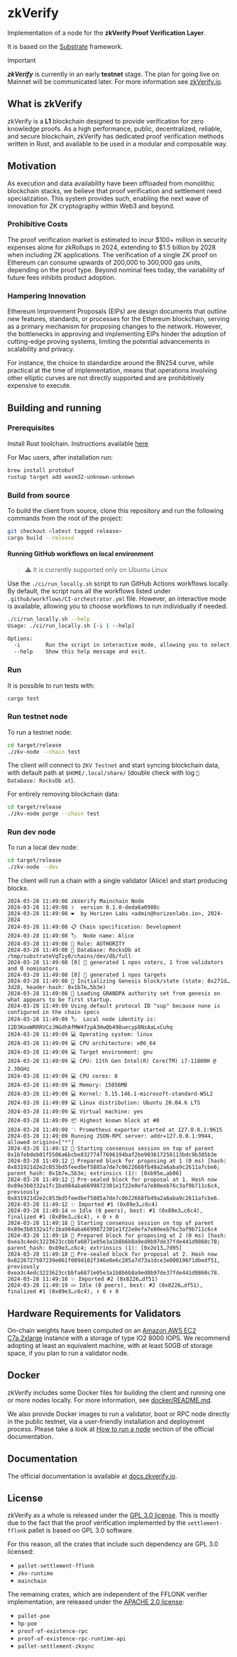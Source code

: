 # zkVerify

Implementation of a node for the **zkVerify Proof Verification Layer**.

It is based on the [Substrate](https://substrate.io/) framework.

> [!IMPORTANT]
> ***zkVerify*** is currently in an early **testnet** stage.
> The plan for going live on Mainnet will be communicated later.
> For more information see [zkVerify.io](https://zkverify.io/).

## What is zkVerify
zkVerify is a **L1** blockchain designed to provide verification for zero knowledge proofs.
As a high performance, public, decentralized, reliable, and secure blockchain, zkVerify has dedicated proof verification methods written in Rust, and available to be used in a modular and composable way.

## Motivation
As execution and data availability have been offloaded from monolithic blockchain stacks, we believe that proof verification and settlement need specialization. This system provides such, enabling the next wave of innovation for ZK cryptography within Web3 and beyond.

### Prohibitive Costs
The proof verification market is estimated to incur $100+ million in security expenses alone for zkRollups in 2024, extending to $1.5 billion by 2028 when including ZK applications.
The verification of a single ZK proof on Ethereum can consume upwards of 200,000 to 300,000 gas units, depending on the proof type. Beyond nominal fees today, the variability of future fees inhibits product adoption.

### Hampering Innovation
Ethereum Improvement Proposals (EIPs) are design documents that outline new features, standards, or processes for the Ethereum blockchain, serving as a primary mechanism for proposing changes to the network.
However, the bottlenecks in approving and implementing EIPs hinder the adoption of cutting-edge proving systems, limiting the potential advancements in scalability and privacy. 

For instance, the choice to standardize around the BN254 curve, while practical at the time of implementation, means that operations involving other elliptic curves are not directly supported and are prohibitively expensive to execute.

## Building and running

### Prerequisites

Install Rust toolchain. Instructions available [here](https://www.rust-lang.org/tools/install)

For Mac users, after installation run:

```bash
brew install protobuf
rustup target add wasm32-unknown-unknown
```

### Build from source

To build the client from source, clone this repository and run the following commands from the root of the project:

```bash
git checkout <latest tagged release>
cargo build --release
```

#### Running GitHub workflows on local environment
> ⚠️ It is currently supported only on Ubuntu Linux

Use the `./ci/run_locally.sh` script to run GitHub Actions workflows locally.
By default, the script runs all the workflows listed under `.github/workflows/CI-orchestrator.yml` file.
However, an interactive mode is available, allowing you to choose workflows to run individually if needed.

```bash
./ci/run_locally.sh --help
Usage: ./ci/run_locally.sh [-i | --help]

Options:
  -i        Run the script in interactive mode, allowing you to select workflows.
  --help    Show this help message and exit.
```

### Run

It is possible to run tests with:

```bash
cargo test
```

### Run testnet node

To run a testnet node:

```bash
cd target/release
./zkv-node --chain test
```

The client will connect to `ZKV Testnet` and start syncing blockchain data, with default path at `$HOME/.local/share/` (double check with log `💾 Database: RocksDb at`).

For entirely removing blockchain data:

```bash
cd target/release
./zkv-node purge --chain test
```

### Run dev node

To run a local dev node:

```bash
cd target/release
./zkv-node --dev
```

The client will run a chain with a single validator (Alice) and start producing blocks.

```
2024-03-28 11:49:08 zkVerify Mainchain Node
2024-03-28 11:49:08 ✌️  version 0.1.0-deda6a0980c
2024-03-28 11:49:08 ❤️  by Horizen Labs <admin@horizenlabs.io>, 2024-2024
2024-03-28 11:49:08 📋 Chain specification: Development
2024-03-28 11:49:08 🏷  Node name: Alice
2024-03-28 11:49:08 👤 Role: AUTHORITY
2024-03-28 11:49:08 💾 Database: RocksDb at /tmp/substrateVqTiy0/chains/dev/db/full
2024-03-28 11:49:08 [0] 💸 generated 1 npos voters, 1 from validators and 0 nominators
2024-03-28 11:49:08 [0] 💸 generated 1 npos targets
2024-03-28 11:49:08 🔨 Initializing Genesis block/state (state: 0x271d…3d28, header-hash: 0x1b7e…5b3e)
2024-03-28 11:49:08 👴 Loading GRANDPA authority set from genesis on what appears to be first startup.
2024-03-28 11:49:09 Using default protocol ID "sup" because none is configured in the chain specs
2024-03-28 11:49:09 🏷  Local node identity is: 12D3KooWRRRVCzJNGdhAfMW4fzpA3HwQb498uecyp8NsAaLxCuhq
2024-03-28 11:49:09 💻 Operating system: linux
2024-03-28 11:49:09 💻 CPU architecture: x86_64
2024-03-28 11:49:09 💻 Target environment: gnu
2024-03-28 11:49:09 💻 CPU: 11th Gen Intel(R) Core(TM) i7-11800H @ 2.30GHz
2024-03-28 11:49:09 💻 CPU cores: 8
2024-03-28 11:49:09 💻 Memory: 15856MB
2024-03-28 11:49:09 💻 Kernel: 5.15.146.1-microsoft-standard-WSL2
2024-03-28 11:49:09 💻 Linux distribution: Ubuntu 20.04.6 LTS
2024-03-28 11:49:09 💻 Virtual machine: yes
2024-03-28 11:49:09 📦 Highest known block at #0
2024-03-28 11:49:09 〽️ Prometheus exporter started at 127.0.0.1:9615
2024-03-28 11:49:09 Running JSON-RPC server: addr=127.0.0.1:9944, allowed origins=["*"]
2024-03-28 11:49:12 🙌 Starting consensus session on top of parent 0x1b7ebdeb01f5506a6bcbe83277477696194baf2be903617258113bdc9b385b3e
2024-03-28 11:49:12 🎁 Prepared block for proposing at 1 (0 ms) [hash: 0x831921d2e2c853bd5feedbef5885a7de7c0622668fb49a2a6aba9c2611afcbe6; parent_hash: 0x1b7e…5b3e; extrinsics (1): [0xb95e…ab06]
2024-03-28 11:49:12 🔖 Pre-sealed block for proposal at 1. Hash now 0x89e3b0332a1fc1ba984aba6699872301e1f22e0efa7e80eeb76c3af9b711c6c4, previously 0x831921d2e2c853bd5feedbef5885a7de7c0622668fb49a2a6aba9c2611afcbe6.
2024-03-28 11:49:12 ✨ Imported #1 (0x89e3…c6c4)
2024-03-28 11:49:14 💤 Idle (0 peers), best: #1 (0x89e3…c6c4), finalized #1 (0x89e3…c6c4), ⬇ 0 ⬆ 0
2024-03-28 11:49:18 🙌 Starting consensus session on top of parent 0x89e3b0332a1fc1ba984aba6699872301e1f22e0efa7e80eeb76c3af9b711c6c4
2024-03-28 11:49:18 🎁 Prepared block for proposing at 2 (0 ms) [hash: 0xea3c4edc3223623ccbbfa6871e05e3a1b8b6b8a9ed0b97de37fde441d9860c78; parent_hash: 0x89e3…c6c4; extrinsics (1): [0x2e13…7d95]
2024-03-28 11:49:18 🔖 Pre-sealed block for proposal at 2. Hash now 0x8226727507239e061f089d102f346e0e6c285a7d73a1dce3e000196f1dbedf51, previously 0xea3c4edc3223623ccbbfa6871e05e3a1b8b6b8a9ed0b97de37fde441d9860c78.
2024-03-28 11:49:18 ✨ Imported #2 (0x8226…df51)
2024-03-28 11:49:19 💤 Idle (0 peers), best: #2 (0x8226…df51), finalized #1 (0x89e3…c6c4), ⬇ 0 ⬆ 0
```

## Hardware Requirements for Validators
On-chain weights have been computed on an [Amazon AWS EC2 C7a.2xlarge](https://aws.amazon.com/it/ec2/instance-types/c7a/) instance with a storage of type IO2 8000 IOPS.
We recommend adopting at least an equivalent machine, with at least 50GB of storage space, if you plan to run a validator node.

## Docker

zkVerify includes some Docker files for building the client and running one or more nodes locally.
For more information, see [docker/README.md](docker/README.md).

We also provide Docker images to run a validator, boot or RPC node directly in the public testnet, via a user-friendly installation and deployment process. Please take a look at [How to run a node](https://docs.zkverify.io/tutorials/how_to_run_a_node/getting_started) section of the official documentation. 

## Documentation

The official documentation is available at [docs.zkverify.io](https://docs.zkverify.io/).

## License

zkVerify as a whole is released under the [GPL 3.0 license](LICENSE-GPL3). This is mostly due to the fact that the proof verification implemented by the `settlement-fflonk` pallet is based on GPL 3.0 software.

For this reason, all the crates that include such dependency are GPL 3.0 licensed:

- `pallet-settlement-fflonk`
- `zkv-runtime`
- `mainchain`

The remaining crates, which are independent of the FFLONK verifier implementation, are released under the [APACHE 2.0 license](LICENSE-APACHE2):

- `pallet-poe`
- `hp-poe`
- `proof-of-existence-rpc`
- `proof-of-existence-rpc-runtime-api`
- `pallet-settlement-zksync`
